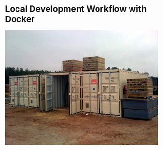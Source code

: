 <!SLIDE center subsection>
# Local Development Workflow with Docker

![construction](construction.jpg)
